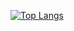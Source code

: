 [![Top Langs](https://github-readme-stats-git-masterrstaa-rickstaa.vercel.app/api/top-langs/?username=sertactoroz&theme=github_dark)](https://github.com/sertactoroz/github-readme-stats)
